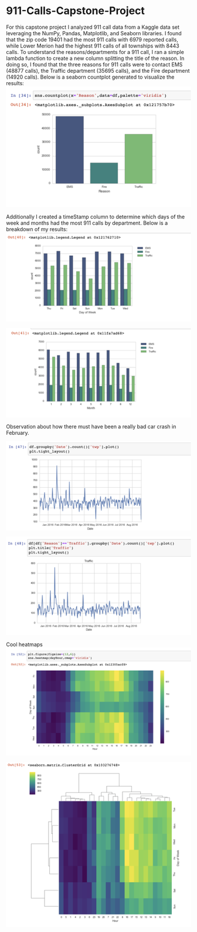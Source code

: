 # 911-Calls-Capstone-Project

For this capstone project I analyzed 911 call data from a Kaggle data set leveraging the NumPy, Pandas, Matplotlib, and Seaborn libraries. I found that the zip code 19401 had the most 911 calls with 6979 reported calls, while Lower Merion had the highest 911 calls of all townships with 8443 calls. To understand the reasons/departments for a 911 call, I ran a simple lambda function to create a new column splitting the title of the reason. In doing so, I found that the three reasons for 911 calls were to contact EMS (48877 calls), the Traffic department (35695 calls), and the Fire department (14920 calls). Below is a seaborn countplot generated to visualize the results:
![capstone_project_pic_1.png](capstone_project_pic_1.png)


Additionally I created a timeStamp column to determine which days of the week and months had the most 911 calls by department. Below is a breakdown of my results: 
![capstone_project_pic_2.png](capstone_project_pic_2.png)

![capstone_project_pic_3.png](capstone_project_pic_3.png)

Observation about how there must have been a really bad car crash in February.

![capstone_project_pic_4.png](capstone_project_pic_4.png)

![capstone_project_pic_5.png](capstone_project_pic_5.png)

Cool heatmaps
![capstone_project_pic_6.png](capstone_project_pic_6.png)

![capstone_project_pic_7.png](capstone_project_pic_7.png)
